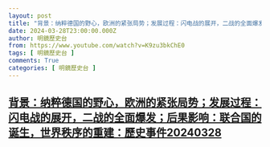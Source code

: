 ```yaml
---
layout: post
title: "背景：纳粹德国的野心，欧洲的紧张局势；发展过程：闪电战的展开，二战的全面爆发；后果影响：联合国的诞生，世界秩序的重建：歷史事件20240328"
date: 2024-03-28T23:00:00.000Z
author: 明鏡歷史台
from: https://www.youtube.com/watch?v=K9zu3bkChE0
tags: [ 明鏡歷史台 ]
comments: True
categories: [ 明鏡歷史台 ]
---
```

<!--1711666800000-->
[背景：纳粹德国的野心，欧洲的紧张局势；发展过程：闪电战的展开，二战的全面爆发；后果影响：联合国的诞生，世界秩序的重建：歷史事件20240328](https://www.youtube.com/watch?v=K9zu3bkChE0)
------

<div>

</div>
